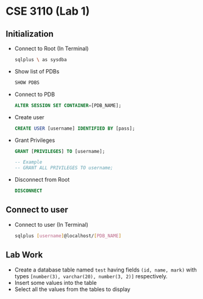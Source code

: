 # CSE 3110 (Lab 1)

## Initialization

- Connect to Root (In Terminal)

  ```bash
  sqlplus \ as sysdba
  ```

- Show list of PDBs

  ```sql
  SHOW PDBS
  ```

- Connect to PDB

  ```sql
  ALTER SESSION SET CONTAINER=[PDB_NAME];
  ```

- Create user

  ```sql
  CREATE USER [username] IDENTIFIED BY [pass];
  ```

- Grant Privileges

  ```sql
  GRANT [PRIVILEGES] TO [username];

  -- Example
  -- GRANT ALL PRIVILEGES TO username;
  ```

- Disconnect from Root

  ```sql
  DISCONNECT
  ```

## Connect to user

- Connect to user (In Terminal)

  ```bash
  sqlplus [username]@localhost/[PDB_NAME]
  ```

## Lab Work

- Create a database table named `test` having fields `(id, name, mark)` with types `[number(3), varchar(20), number(3, 2)]` respectively.
- Insert some values into the table
- Select all the values from the tables to display
